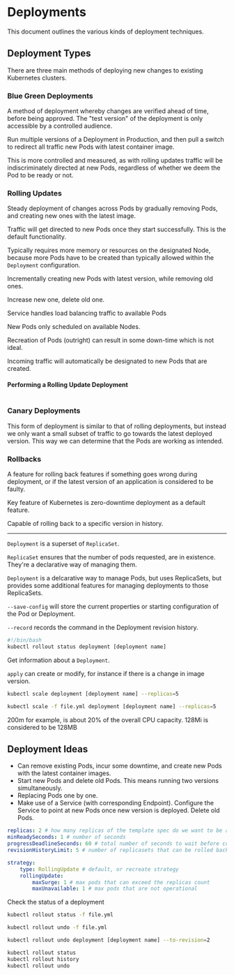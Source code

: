 # Deployments

This document outlines the various kinds of deployment techniques.

## Deployment Types

There are three main methods of deploying new changes to existing Kubernetes clusters.

### Blue Green Deployments

A method of deployment whereby changes are verified ahead of time, before being approved. The "test version" of the deployment is only accessible by a controlled audience.

Run multiple versions of a Deployment in Production, and then pull a switch to redirect all traffic new Pods with latest container image.

This is more controlled and measured, as with rolling updates traffic will be indiscriminately directed at new Pods, regardless of whether we deem the Pod to be ready or not.

### Rolling Updates

Steady deployment of changes across Pods by gradually removing Pods, and creating new ones with the latest image.

Traffic will get directed to new Pods once they start successfully. This is the default functionality.

Typically requires more memory or resources on the designated Node, because more Pods have to be created than typically allowed within the `Deployment` configuration.

Incrementally creating new Pods with latest version, while removing old ones.

Increase new one, delete old one.

Service handles load balancing traffic to available Pods

New Pods only scheduled on available Nodes.

Recreation of Pods (outright) can result in some down-time which is not ideal.

Incoming traffic will automatically be designated to new Pods that are created.

#### Performing a Rolling Update Deployment

```bash

```

### Canary Deployments

This form of deployment is similar to that of rolling deployments, but instead we only want a small subset of traffic to go towards the latest deployed version. This way we can determine that the Pods are working as intended.

### Rollbacks

A feature for rolling back features if something goes wrong during deployment, or if the latest version of an application is considered to be faulty.

Key feature of Kubernetes is zero-downtime deployment as a default feature.

Capable of rolling back to a specific version in history.

---

`Deployment` is a superset of `ReplicaSet`.

`ReplicaSet` ensures that the number of pods requested, are in existence. They're a declarative way of managing them.

`Deployment` is a delcarative way to manage Pods, but uses ReplicaSets, but provides some additional features for managing deployments to those ReplicaSets.

`--save-config` will store the current properties or starting configuration of the Pod or Deployment.

`--record` records the command in the Deployment revision history.

```bash
#!/bin/bash
kubectl rollout status deployment [deployment name]
```

Get information about a `Deployment`.

`apply` can create or modify, for instance if there is a change in image version.

```bash
kubectl scale deployment [deployment name] --replicas=5
```

```bash
kubectl scale -f file.yml deployment [deployment name] --replicas=5
```

200m for example, is about 20% of the overall CPU capacity.
128Mi is considered to be 128MB

## Deployment Ideas

- Can remove existing Pods, incur some downtime, and create new Pods with the latest container images.
- Start new Pods and delete old Pods. This means running two versions simultaneously.
- Replacing Pods one by one.
- Make use of a Service (with corresponding Endpoint). Configure the Service to point at new Pods once new version is deployed. Delete old Pods.

```yml
replicas: 2 # how many replicas of the template spec do we want to be active in Kubernetes.
minReadySeconds: 1 # number of seconds
progressDeadlineSeconds: 60 # total number of seconds to wait before considering it a stalled deployment.
revisionHistoryLimit: 5 # number of replicasets that can be rolled back
```

```yml
strategy:
    type: RollingUpdate # default, or recreate strategy
    rollingUpdate:
        maxSurge: 1 # max pods that can exceed the replicas count
        maxUnavailable: 1 # max pods that are not operational
```

Check the status of a deployment

```bash
kubectl rollout status -f file.yml
```

```bash
kubectl rollout undo -f file.yml
```

```bash
kubectl rollout undo deployment [deployment name] --to-revision=2
```

```bash
kubectl rollout status
kubectl rollout history
kubectl rollout undo
```
